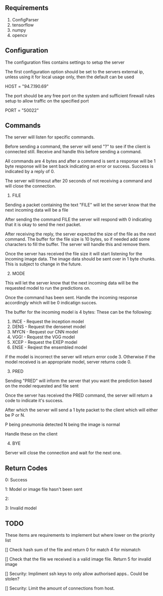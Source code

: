 ## Requirements

1. ConfigParser
2. tensorflow
3. numpy
4. opencv

## Configuration

The configuration files contains settings to setup the server

The first configuration option should be set to the servers external ip, unless using it for local usage only, then the default can be used

HOST = "94.7.190.69"

The port should be any free port on the system and sufficient firewall rules setup to allow traffic on the specified port

PORT = "50022"

## Commands

The server will listen for specific commands.

Before sending a command, the server will send "?" to see if the client is connected still.
Receive and handle this before sending a command.

All commands are 4 bytes and after a command is sent a response will be 1 byte response will be sent back indicating 
an error or success. Success is indicated by a reply of 0.

The server will timeout after 20 seconds of not receiving a command and will close the connection.

1) FILE

Sending a packet containing the text "FILE" will let the server know that the next incoming data will be a file

After sending the command FILE the server will respond with 0 indicating that it is okay to send the next packet.

After receiving the reply, the server expected the size of the file as the next command. The buffer for the file size is 10 bytes, so if needed add some characters to fill the buffer. The server will handle this and remove them.

Once the server has received the file size it will start listening for the incoming image data. The image data should 
be sent over in 1 byte chunks. This is subject to change in the future.


2) MODE

This will let the server know that the next incoming data will be the requested model to run the predictions on.

Once the command has been sent. Handle the incoming response accordingly which will be 0 indicatign succes.

The buffer for the incoming model is 4 bytes: These can be the following:

1. INCE - Request the inception model
2. DENS - Request the densenet model
3. MYCN - Request our CNN model
4. VGG! - Request the VGG model
5. XCEP - Request the EXEP model
6. ENSE - Reqiest the ensembled model

if the model is incorrect the server will return error code 3. Otherwise if the model received is an appropriate
model, server returns code 0.

3) PRED

Sending "PRED" will inform the server that you want the prediction based on the model requested and file sent

Once the server has received the PRED command, the server will return a code to indicate it's success.

After which the server will send a 1 byte packet to the client which will either be P or N.

P being pneumonia detected
N being the image is normal

Handle these on the client

4) BYE

Server will close the connection and wait for the next one.



## Return Codes

0: Success

1: Model or image file hasn't been sent

2:

3: Invalid model


## TODO

These items are requirements to implement but where lower on the priority list

[] Check hash sum of the file and return 0 for match 4 for mismatch

[] Check that the file we received is a valid image file. Return 5 for invalid image

[] Security: Impliment ssh keys to only allow authorised apps.. Could be stolen?

[] Security: Limit the amount of connections from host.


